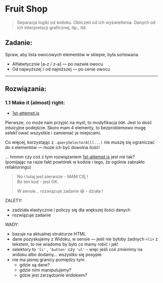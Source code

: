 # Fruit Shop

> Separacja logiki od widoku. Obliczeń od ich wyświetlenia.
> Danych od ich interpretacji graficznej, itp., itd.  


## Zadanie:

Spraw, aby lista owocowych elementów w sklepie, była sortowana.  
- Alfabetycznie [a-z / z-a] — po nazwie owocu
- Od najwyższej / od najniższej — po cenie owocu
            
---
## Rozwiązania:

### 1.1 Make it (almost) right: 

- [1st-attempt.js](/src/1st-attempt.js)

Pierwsze, co może nam przyjść na myśl, to modyfikacja `DOM`. Jest to dość intuicyjne podejście. Skoro mam 4 elementy, to bezproblemowo mogę selekt'ować wszystkie i zamieniać je miejscami.  

Co więcej, korzystając z `.querySelectorAll(...)` nie muszę się ograniczać do `4` elementów — może ich być dowolna ilość!
              
... hmmm czy coś z tym rozwiązaniem [1st-attempt.js](/src/1st-attempt.js) jest nie tak?  
(pomijając na razie fakt powtórek w kodzie i tego, że ogólnie zabrakło refaktoringu)

> No i tutaj jest pierwsze - MAM CIĘ !  
> Bo ten kod - jest OK. 
> 
> W sensie... rozwiązuje zadanie 😆 - działa !

ZALETY:
- zadziała elastycznie i policzy się dla większej ilości danych
- rozwiązuje zadanie

WADY:
- bazuje na aktualnej strukturze HTML
- dane pozyskujemy z Widoku, w sensie — jeśli nie byłoby żadnych `<li>` z tekstem, to nie wiadomo by było co mamy robić i jak!
- selektory to `'li'` , `'button'` czy `'ul'` - więc jeśli coś zmienimy na widoku albo dodamy... wszystko się posypie
- nie ma jasnej granicy pomiędzy tym: 
  - gdzie są dane? 
  - gdzie nimi manipulujemy? 
  - gdzie jest zarządzanie widokiem?
